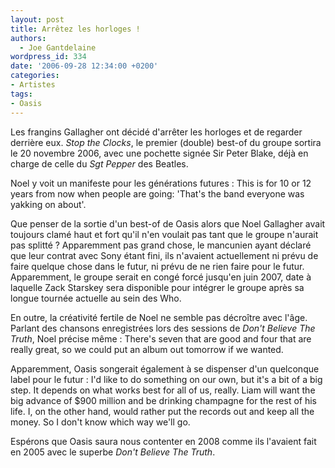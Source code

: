 ```yaml
---
layout: post
title: Arrêtez les horloges !
authors:
  - Joe Gantdelaine
wordpress_id: 334
date: '2006-09-28 12:34:00 +0200'
categories:
- Artistes
tags:
- Oasis
---
```

Les frangins Gallagher ont décidé d'arrêter les horloges et de regarder derrière eux. *Stop the Clocks*, le premier (double) best-of du groupe sortira le 20 novembre 2006, avec une pochette signée Sir Peter Blake, déjà en charge de celle du *Sgt Pepper* des Beatles. 

Noel y voit un manifeste pour les générations futures : 
<quote>This is for 10 or 12 years from now when people are going: 'That's the band everyone was yakking on about'.</quote>

Que penser de la sortie d'un best-of de Oasis alors que Noel Gallagher avait toujours clamé haut et fort qu'il n'en voulait pas tant que le groupe n'aurait pas splitté ? Apparemment pas grand chose, le mancunien ayant déclaré que leur contrat avec Sony étant fini, ils n'avaient actuellement ni prévu de faire quelque chose dans le futur, ni prévu de ne rien faire pour le futur. Apparemment, le groupe serait en congé forcé jusqu'en juin 2007, date à laquelle Zack Starskey sera disponible pour intégrer le groupe après sa longue tournée actuelle au sein des Who. 

En outre, la créativité fertile de Noel ne semble pas décroître avec l'âge. Parlant des chansons enregistrées lors des sessions de *Don't Believe The Truth*, Noel précise même :
<quote>There's seven that are good and four that are really great, so we could put an album out tomorrow if we wanted.</quote>

Apparemment, Oasis songerait également à se dispenser d'un quelconque label pour le futur : 
<quote>I'd like to do something on our own, but it's a bit of a big step. It depends on what works best for all of us, really. Liam will want the big advance of $900 million and be drinking champagne for the rest of his life. I, on the other hand, would rather put the records out and keep all the money. So I don't know which way we'll go.</quote>

Espérons que Oasis saura nous contenter en 2008 comme ils l'avaient fait en 2005 avec le superbe *Don't Believe The Truth*.
